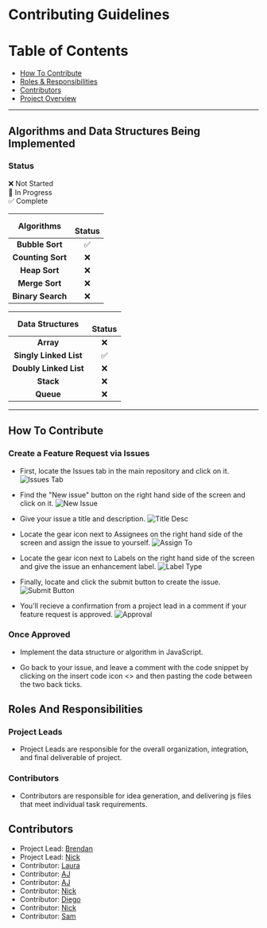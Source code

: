 # Contributing Guidelines

# Table of Contents
* [How To Contribute](#how-to-contribute)
* [Roles & Responsibilities](#roles-and-responsibilities)
* [Contributors](#contributors)
* [Project Overview](https://github.com/brendanpettis/ClassProject)

----

## Algorithms and Data Structures Being Implemented

### Status
:x: Not Started    
:large_orange_diamond: In Progress    
:white_check_mark: Complete    

|              Algorithms        |  <br>Status       | 
|:--------------------------------:|:-----------------:|
|**Bubble Sort**                   | :white_check_mark:                   |
|**Counting Sort**                   | :x:                   |
|**Heap Sort**                   | :x:                   |
|**Merge Sort**                   | :x:                   |
|**Binary Search**                   | :x:                 |

|              Data Structures        |  <br>Status       | 
|:--------------------------------:|:-----------------:|
|**Array**                   | :x:                   |
|**Singly Linked List**                   | :white_check_mark:                  |
|**Doubly Linked List**                   | :x:                   |
|**Stack**                   | :x:                   |
|**Queue**                   | :x:                   |

----
## How To Contribute

### Create a Feature Request via Issues
* First, locate the Issues tab in the main repository and click on it.
![Issues Tab](https://res.cloudinary.com/bpettis/image/upload/v1552580419/Issue_vfwtkv.png "Issues Tab")

* Find the "New issue" button on the right hand side of the screen and click on it.
![New Issue](https://res.cloudinary.com/bpettis/image/upload/v1552580715/new-issue_x9dlhw.png "New Issue")

* Give your issue a title and description.
![Title Desc](https://res.cloudinary.com/bpettis/image/upload/v1552582471/title-description_fasxti.png "Title Desc")

* Locate the gear icon next to Assignees on the right hand side of the screen and assign the issue to yourself.
![Assign To](https://res.cloudinary.com/bpettis/image/upload/v1552582499/assign-to_mw2php.png "Assign To")

* Locate the gear icon next to Labels on the right hand side of the screen and give the issue an enhancement label.
![Label Type](https://res.cloudinary.com/bpettis/image/upload/v1552582523/label-with_iouxnp.png "Label Type")

* Finally, locate and click the submit button to create the issue.
![Submit Button](https://res.cloudinary.com/bpettis/image/upload/v1552582557/submit_hjsl8a.png "Submit Button")

* You'll recieve a confirmation from a project lead in a comment if your feature request is approved.
![Approval](https://res.cloudinary.com/bpettis/image/upload/v1552583523/approval_jjjfje.png "Approval")

### Once Approved
* Implement the data structure or algorithm in JavaScript.

* Go back to your issue, and leave a comment with the code snippet by clicking on the insert code icon <> and then pasting the code between the two back ticks. 

## Roles And Responsibilities

### Project Leads
* Project Leads are responsible for the overall organization, integration, and final deliverable of project.

### Contributors
* Contributors are responsible for idea generation, and delivering js files that meet individual task requirements.

## Contributors
* Project Lead: [Brendan](https://github.com/brendanpettis)
* Project Lead: [Nick](https://github.com/nickpapadakis-matc)
* Contributor: [Laura](https://github.com/lskaiser)
* Contributor: [AJ](https://github.com/ajmataj)
* Contributor: [AJ](https://github.com/ajfarmer9)
* Contributor: [Nick](https://github.com/NicholasClaudio)
* Contributor: [Diego](https://github.com/Diegocar18)
* Contributor: [Nick](https://github.com/nicholasrutherford-matc)
* Contributor: [Sam](https://github.com/samjb1992)